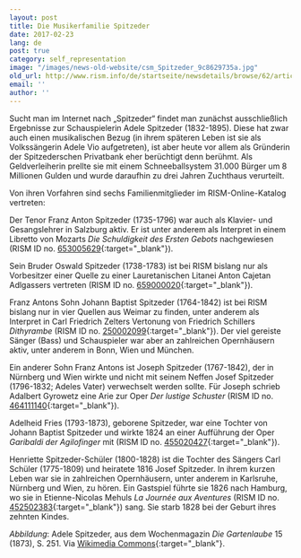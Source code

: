 ```yaml
---
layout: post
title: Die Musikerfamilie Spitzeder
date: 2017-02-23
lang: de
post: true
category: self_representation
image: "/images/news-old-website/csm_Spitzeder_9c8629735a.jpg"
old_url: http://www.rism.info/de/startseite/newsdetails/browse/62/article/64/the-spitzeders-a-musical-family.html
email: ''
author: ''
---
```


Sucht man im Internet nach „Spitzeder“ findet man zunächst ausschließlich Ergebnisse zur Schauspielerin Adele Spitzeder (1832-1895). Diese hat zwar auch einen musikalischen Bezug (in ihrem späteren Leben ist sie als Volkssängerin Adele Vio aufgetreten), ist aber heute vor allem als Gründerin der Spitzederschen Privatbank eher berüchtigt denn berühmt. Als Geldverleiherin prellte sie mit einem Schneeballsystem 31.000 Bürger um 8 Millionen Gulden und wurde daraufhin zu drei Jahren Zuchthaus verurteilt.

Von ihren Vorfahren sind sechs Familienmitglieder im RISM-Online-Katalog vertreten:

Der Tenor Franz Anton Spitzeder (1735-1796) war auch als Klavier- und Gesangslehrer in Salzburg aktiv. Er ist unter anderem als Interpret in einem Libretto von Mozarts _Die Schuldigkeit des Ersten Gebots_ nachgewiesen (RISM ID no. [653005629](https://opac.rism.info/search?id=653005629){:target="_blank"}).

Sein Bruder Oswald Spitzeder (1738-1783) ist bei RISM bislang nur als Vorbesitzer einer Quelle zu einer Lauretanischen Litanei Anton Cajetan Adlgassers vertreten (RISM ID no. [659000020](https://opac.rism.info/search?id=659000020){:target="_blank"}).

Franz Antons Sohn Johann Baptist Spitzeder (1764-1842) ist bei RISM bislang nur in vier Quellen aus Weimar zu finden, unter anderem als Interpret in Carl Friedrich Zelters Vertonung von Friedrich Schillers _Dithyrambe_ (RISM ID no. [250002099](https://opac.rism.info/search?id=250002099){:target="_blank"}). Der viel gereiste Sänger (Bass) und Schauspieler war aber an zahlreichen Opernhäusern aktiv, unter anderem in Bonn, Wien und München.


Ein anderer Sohn Franz Antons ist Joseph Spitzeder (1767-1842), der in Nürnberg und Wien wirkte und nicht mit seinem Neffen Josef Spitzeder (1796-1832; Adeles Vater) verwechselt werden sollte. Für Joseph schrieb Adalbert Gyrowetz eine Arie zur Oper _Der lustige Schuster_ (RISM ID no. [464111140](https://opac.rism.info/search?id=464111140){:target="_blank"}).

Adelheid Fries (1793-1873), geborene Spitzeder, war eine Tochter von Johann Baptist Spitzeder und wirkte 1824 an einer Aufführung der Oper _Garibaldi der Agilofinger_ mit (RISM ID no. [455020427](https://opac.rism.info/search?id=455020427){:target="_blank"}).

Henriette Spitzeder-Schüler (1800-1828) ist die Tochter des Sängers Carl Schüler (1775-1809) und heiratete 1816 Josef Spitzeder. In ihrem kurzen Leben war sie in zahlreichen Opernhäusern, unter anderem in Karlsruhe, Nürnberg und Wien, zu hören. Ein Gastspiel führte sie 1826 nach Hamburg, wo sie in Etienne-Nicolas Mehuls _La Journée aux Aventures_ (RISM ID no. [452502383](https://opac.rism.info/search?id=452502383){:target="_blank"}) sang. Sie starb 1828 bei der Geburt ihres zehnten Kindes.


_Abbildung_: Adele Spitzeder, aus dem Wochenmagazin _Die Gartenlaube_ 15 (1873), S. 251. Via [Wikimedia Commons](https://commons.wikimedia.org/wiki/File:Die_Gartenlaube_(1873)_b_251.jpg){:target="_blank"}.


